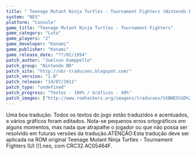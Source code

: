 ```yaml
---
title: " Teenage Mutant Ninja Turtles - Tournament Fighters (Nintendo BR)"
system: "NES"
platform: "Console"
game_title: "Teenage Mutant Ninja Turtles - Tournament Fighters"
game_category: "Luta"
game_players: "2"
game_developer: "Konami"
game_publisher: "Konami"
game_release_date: "??/02/1994"
patch_author: "Joelson Kamppello"
patch_group: "Nintendo BR"
patch_site: "http://nbr-traducoes.blogspot.com/"
patch_version: "1.0"
patch_release: "14/07/2011"
patch_type: "undefined"
patch_progress: "Textos - 100% / Gráficos - 40%"
patch_images: ["http://www.romhackers.org/imagens/traducoes/%5BNES%5D%20Teenage%20Mutant%20Ninja%20Turtles%20-%20Tournament%20Fighters%20-%20Nintendo%20BR%20-%201.png","http://www.romhackers.org/imagens/traducoes/%5BNES%5D%20Teenage%20Mutant%20Ninja%20Turtles%20-%20Tournament%20Fighters%20-%20Nintendo%20BR%20-%202.png","http://www.romhackers.org/imagens/traducoes/%5BNES%5D%20Teenage%20Mutant%20Ninja%20Turtles%20-%20Tournament%20Fighters%20-%20Nintendo%20BR%20-%203.png"]
---
```

Uma boa tradução. Todos os textos do jogo estão traduzidos e acentuados, e vários gráficos foram editados. Nota-se pequenos erros ortográficos em alguns momentos, mas nada que atrapalhe o jogador ou que não possa ser resolvido em futuras versões da tradução.ATENÇÃO:Esta tradução deve ser aplicada na ROM original Teenage Mutant Ninja Turtles - Tournament Fighters (U) [!].nes, com CRC32 AC05464F.
